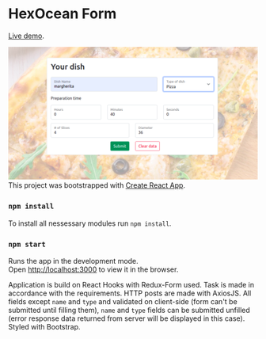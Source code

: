 # HexOcean Form

[Live demo](https://warm-temple-51075.herokuapp.com/).

![](images/screenshot.png)
This project was bootstrapped with [Create React App](https://github.com/facebook/create-react-app).

### `npm install`

To install all nessessary modules run `npm install`.

### `npm start`

Runs the app in the development mode.\
Open [http://localhost:3000](http://localhost:3000) to view it in the browser.

Application is build on React Hooks with Redux-Form used. Task is made in accordance with the requirements. HTTP posts are made with AxiosJS. All fields except `name` and `type` and validated on client-side (form can't be submitted until filling them), `name` and `type` fields can be submitted unfilled (error response data returned from server will be displayed in this case). Styled with Bootstrap.